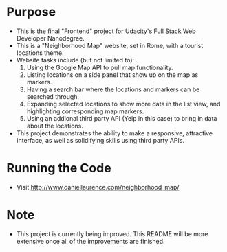 # Purpose
* This is the final "Frontend" project for Udacity's Full Stack Web Developer Nanodegree.
* This is a "Neighborhood Map" website, set in Rome, with a tourist locations theme.
* Website tasks include (but not limited to):
    1. Using the Google Map API to pull map functionality.
    2. Listing locations on a side panel that show up on the map as markers.
    3. Having a search bar where the locations and markers can be searched through.
    4. Expanding selected locations to show more data in the list view, and highlighting corresponding map markers.
    5. Using an addional third party API (Yelp in this case) to bring in data about the locations.
* This project demonstrates the ability to make a responsive, attractive interface, as well as solidifying skills using third party APIs.

# Running the Code
* Visit http://www.daniellaurence.com/neighborhood_map/

# Note
* This project is currently being improved. This README will be more extensive once all of the improvements are finished.